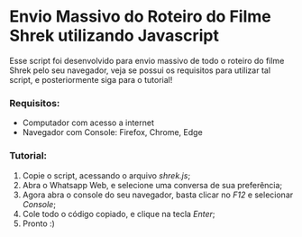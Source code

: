 # Envio Massivo do Roteiro do Filme Shrek utilizando Javascript

Esse script foi desenvolvido para envio massivo de todo o roteiro do filme Shrek pelo seu navegador, veja se possui os requisitos para utilizar tal script, e posteriormente siga para o tutorial!

### Requisitos:
    
- Computador com acesso a internet
- Navegador com Console: Firefox, Chrome, Edge

### Tutorial:
    
1. Copie o script, acessando o arquivo *shrek.js*;
2. Abra o Whatsapp Web, e selecione uma conversa de sua preferência;
3. Agora abra o console do seu navegador, basta clicar no *F12* e selecionar *Console*;
4. Cole todo o código copiado, e clique na tecla *Enter*;
5. Pronto :)
